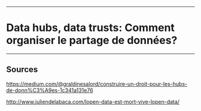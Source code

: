 
---

# Data hubs, data trusts: Comment organiser le partage de données?

---

## Sources

https://medium.com/@graldinesalord/construire-un-droit-pour-les-hubs-de-donn%C3%A9es-1c341a131e76

http://www.juliendelabaca.com/lopen-data-est-mort-vive-lopen-data/
